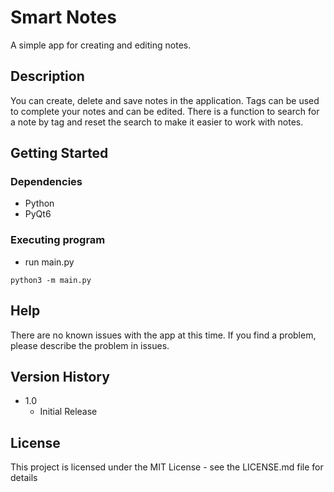 # Smart Notes

A simple app for creating and editing notes.

## Description

You can create, delete and save notes in the application. Tags can be used to complete your notes and can be edited. There is a function to search for a note by tag and reset the search to make it easier to work with notes. 

## Getting Started

### Dependencies

* Python 
* PyQt6


### Executing program

* run main.py
```
python3 -m main.py
```

## Help

There are no known issues with the app at this time. If you find a problem, please describe the problem in issues.

## Version History

* 1.0
    * Initial Release

## License

This project is licensed under the MIT License - see the LICENSE.md file for details
